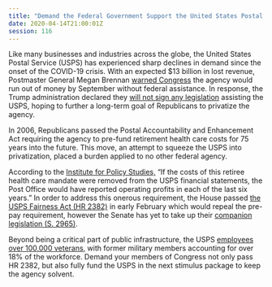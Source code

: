 ```yaml
---
title: "Demand the Federal Government Support the United States Postal Service"
date: 2020-04-14T21:00:01Z
session: 116
---
```

Like many businesses and industries across the globe, the United States Postal Service (USPS) has experienced sharp declines in demand since the onset of the COVID-19 crisis. With an expected $13 billion in lost revenue, Postmaster General Megan Brennan [warned Congress](https://www.cnn.com/2020/04/10/politics/postal-service-congress-help/index.html) the agency would run out of money by September without federal assistance. In response, the Trump administration declared they [will not sign any legislation](https://www.washingtonpost.com/business/2020/04/11/post-office-bailout-trump/) assisting the USPS, hoping to further a long-term goal of Republicans to privatize the agency. 

In 2006, Republicans passed the Postal Accountability and Enhancement Act requiring the agency to pre-fund retirement health care costs for 75 years into the future.  This move, an attempt to squeeze the USPS into privatization, placed a burden applied to no other federal agency.

According to the [Institute for Policy Studies,]( https://ips-dc.org/how-congress-manufactured-a-postal-crisis-and-how-to-fix-it/) “If the costs of this retiree health care mandate were removed from the USPS financial statements, the Post Office would have reported operating profits in each of the last six years.” In order to address this onerous requirement, the House passed [the USPS Fairness Act (HR 2382)](https://www.congress.gov/bill/116th-congress/house-bill/2382) in early February which would repeal the pre-pay requirement, however the Senate has yet to take up their [companion legislation (S. 2965)](https://www.congress.gov/bill/116th-congress/senate-bill/2965).

Beyond being a critical part of public infrastructure, the USPS [employees over 100,000 veterans,](https://inequality.org/research/usps-veterans/) with former military members accounting for over 18% of the workforce. Demand your members of Congress not only pass HR 2382, but also fully fund the USPS in the next stimulus package to keep the agency solvent.
